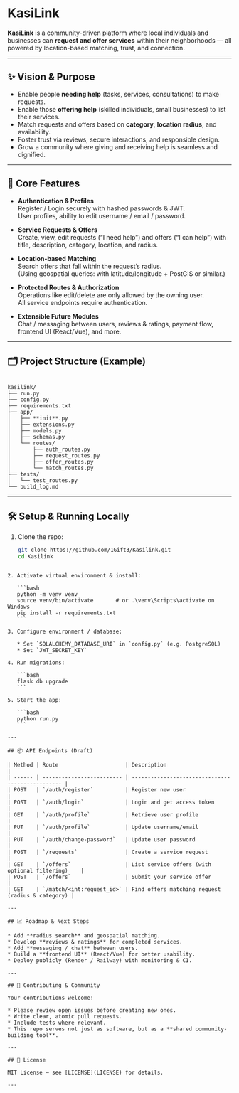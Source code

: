 # KasiLink

**KasiLink** is a community-driven platform where local individuals and businesses can **request and offer services** within their neighborhoods — all powered by location-based matching, trust, and connection.

---

## ✨ Vision & Purpose

- Enable people **needing help** (tasks, services, consultations) to make requests.  
- Enable those **offering help** (skilled individuals, small businesses) to list their services.  
- Match requests and offers based on **category**, **location radius**, and availability.  
- Foster trust via reviews, secure interactions, and responsible design.  
- Grow a community where giving and receiving help is seamless and dignified.

---

## 🚀 Core Features

- **Authentication & Profiles**  
  Register / Login securely with hashed passwords & JWT.  
  User profiles, ability to edit username / email / password.

- **Service Requests & Offers**  
  Create, view, edit requests (“I need help”) and offers (“I can help”) with title, description, category, location, and radius.

- **Location-based Matching**  
  Search offers that fall within the request’s radius.  
  (Using geospatial queries: with latitude/longitude + PostGIS or similar.)

- **Protected Routes & Authorization**  
  Operations like edit/delete are only allowed by the owning user.  
  All service endpoints require authentication.

- **Extensible Future Modules**  
  Chat / messaging between users, reviews & ratings, payment flow, frontend UI (React/Vue), and more.

---

## 🗂 Project Structure (Example)

```

kasilink/
├── run.py
├── config.py
├── requirements.txt
├── app/
│   ├── **init**.py
│   ├── extensions.py
│   ├── models.py
│   ├── schemas.py
│   └── routes/
│       ├── auth_routes.py
│       ├── request_routes.py
│       ├── offer_routes.py
│       └── match_routes.py
├── tests/
│   └── test_routes.py
└── build_log.md

````

---

## 🛠 Setup & Running Locally

1. Clone the repo:
   ```bash
   git clone https://github.com/1Gift3/Kasilink.git
   cd Kasilink
````

2. Activate virtual environment & install:

   ```bash
   python -m venv venv
   source venv/bin/activate       # or .\venv\Scripts\activate on Windows
   pip install -r requirements.txt
   ```

3. Configure environment / database:

   * Set `SQLALCHEMY_DATABASE_URI` in `config.py` (e.g. PostgreSQL)
   * Set `JWT_SECRET_KEY`

4. Run migrations:

   ```bash
   flask db upgrade
   ```

5. Start the app:

   ```bash
   python run.py
   ```

---

## 📦 API Endpoints (Draft)

| Method | Route                     | Description                                      |
| ------ | ------------------------- | ------------------------------------------------ |
| POST   | `/auth/register`          | Register new user                                |
| POST   | `/auth/login`             | Login and get access token                       |
| GET    | `/auth/profile`           | Retrieve user profile                            |
| PUT    | `/auth/profile`           | Update username/email                            |
| PUT    | `/auth/change-password`   | Update user password                             |
| POST   | `/requests`               | Create a service request                         |
| GET    | `/offers`                 | List service offers (with optional filtering)    |
| POST   | `/offers`                 | Submit your service offer                        |
| GET    | `/match/<int:request_id>` | Find offers matching request (radius & category) |

---

## 📈 Roadmap & Next Steps

* Add **radius search** and geospatial matching.
* Develop **reviews & ratings** for completed services.
* Add **messaging / chat** between users.
* Build a **frontend UI** (React/Vue) for better usability.
* Deploy publicly (Render / Railway) with monitoring & CI.

---

## 🤝 Contributing & Community

Your contributions welcome!

* Please review open issues before creating new ones.
* Write clear, atomic pull requests.
* Include tests where relevant.
* This repo serves not just as software, but as a **shared community-building tool**.

---

## 🧾 License

MIT License — see [LICENSE](LICENSE) for details.

---
